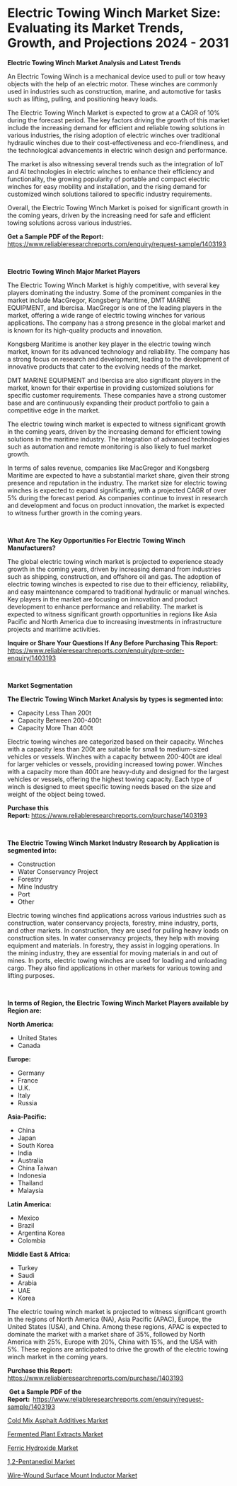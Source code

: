 <p><h1>Electric Towing Winch Market Size: Evaluating its Market Trends, Growth, and Projections 2024 - 2031</h1></p><p><strong>Electric Towing Winch Market Analysis and Latest Trends</strong></p>
<p><p>An Electric Towing Winch is a mechanical device used to pull or tow heavy objects with the help of an electric motor. These winches are commonly used in industries such as construction, marine, and automotive for tasks such as lifting, pulling, and positioning heavy loads.</p><p>The Electric Towing Winch Market is expected to grow at a CAGR of 10% during the forecast period. The key factors driving the growth of this market include the increasing demand for efficient and reliable towing solutions in various industries, the rising adoption of electric winches over traditional hydraulic winches due to their cost-effectiveness and eco-friendliness, and the technological advancements in electric winch design and performance.</p><p>The market is also witnessing several trends such as the integration of IoT and AI technologies in electric winches to enhance their efficiency and functionality, the growing popularity of portable and compact electric winches for easy mobility and installation, and the rising demand for customized winch solutions tailored to specific industry requirements.</p><p>Overall, the Electric Towing Winch Market is poised for significant growth in the coming years, driven by the increasing need for safe and efficient towing solutions across various industries.</p></p>
<p><strong>Get a Sample PDF of the Report:&nbsp;</strong> <a href="https://www.reliableresearchreports.com/enquiry/request-sample/1403193">https://www.reliableresearchreports.com/enquiry/request-sample/1403193</a></p>
<p>&nbsp;</p>
<p><strong>Electric Towing Winch Major Market Players</strong></p>
<p><p>The Electric Towing Winch Market is highly competitive, with several key players dominating the industry. Some of the prominent companies in the market include MacGregor, Kongsberg Maritime, DMT MARINE EQUIPMENT, and Ibercisa. MacGregor is one of the leading players in the market, offering a wide range of electric towing winches for various applications. The company has a strong presence in the global market and is known for its high-quality products and innovation.</p><p>Kongsberg Maritime is another key player in the electric towing winch market, known for its advanced technology and reliability. The company has a strong focus on research and development, leading to the development of innovative products that cater to the evolving needs of the market.</p><p>DMT MARINE EQUIPMENT and Ibercisa are also significant players in the market, known for their expertise in providing customized solutions for specific customer requirements. These companies have a strong customer base and are continuously expanding their product portfolio to gain a competitive edge in the market.</p><p>The electric towing winch market is expected to witness significant growth in the coming years, driven by the increasing demand for efficient towing solutions in the maritime industry. The integration of advanced technologies such as automation and remote monitoring is also likely to fuel market growth.</p><p>In terms of sales revenue, companies like MacGregor and Kongsberg Maritime are expected to have a substantial market share, given their strong presence and reputation in the industry. The market size for electric towing winches is expected to expand significantly, with a projected CAGR of over 5% during the forecast period. As companies continue to invest in research and development and focus on product innovation, the market is expected to witness further growth in the coming years.</p></p>
<p>&nbsp;</p>
<p><strong>What Are The Key Opportunities For Electric Towing Winch Manufacturers?</strong></p>
<p><p>The global electric towing winch market is projected to experience steady growth in the coming years, driven by increasing demand from industries such as shipping, construction, and offshore oil and gas. The adoption of electric towing winches is expected to rise due to their efficiency, reliability, and easy maintenance compared to traditional hydraulic or manual winches. Key players in the market are focusing on innovation and product development to enhance performance and reliability. The market is expected to witness significant growth opportunities in regions like Asia Pacific and North America due to increasing investments in infrastructure projects and maritime activities.</p></p>
<p><strong>Inquire or Share Your Questions If Any Before Purchasing This Report:</strong> <a href="https://www.reliableresearchreports.com/enquiry/pre-order-enquiry/1403193">https://www.reliableresearchreports.com/enquiry/pre-order-enquiry/1403193</a></p>
<p>&nbsp;</p>
<p><strong>Market Segmentation</strong></p>
<p><strong>The Electric Towing Winch Market Analysis by types is segmented into:</strong></p>
<p><ul><li>Capacity Less Than 200t</li><li>Capacity Between 200-400t</li><li>Capacity More Than 400t</li></ul></p>
<p><p>Electric towing winches are categorized based on their capacity. Winches with a capacity less than 200t are suitable for small to medium-sized vehicles or vessels. Winches with a capacity between 200-400t are ideal for larger vehicles or vessels, providing increased towing power. Winches with a capacity more than 400t are heavy-duty and designed for the largest vehicles or vessels, offering the highest towing capacity. Each type of winch is designed to meet specific towing needs based on the size and weight of the object being towed.</p></p>
<p><strong>Purchase this Report:&nbsp;</strong><a href="https://www.reliableresearchreports.com/purchase/1403193">https://www.reliableresearchreports.com/purchase/1403193</a></p>
<p>&nbsp;</p>
<p><strong>The Electric Towing Winch Market Industry Research by Application is segmented into:</strong></p>
<p><ul><li>Construction</li><li>Water Conservancy Project</li><li>Forestry</li><li>Mine Industry</li><li>Port</li><li>Other</li></ul></p>
<p><p>Electric towing winches find applications across various industries such as construction, water conservancy projects, forestry, mine industry, ports, and other markets. In construction, they are used for pulling heavy loads on construction sites. In water conservancy projects, they help with moving equipment and materials. In forestry, they assist in logging operations. In the mining industry, they are essential for moving materials in and out of mines. In ports, electric towing winches are used for loading and unloading cargo. They also find applications in other markets for various towing and lifting purposes.</p></p>
<p>&nbsp;</p>
<p><strong>In terms of Region, the Electric Towing Winch Market Players available by Region are:</strong></p>
<p>
    <p> <strong> North America: </strong>
        <ul>
            <li>United States</li>
            <li>Canada</li>
        </ul>
        </p> 
    <p> <strong> Europe: </strong>
        <ul>
            <li>Germany</li>
            <li>France</li>
            <li>U.K.</li>
            <li>Italy</li>
            <li>Russia</li>
        </ul>
        </p> 
    <p> <strong> Asia-Pacific: </strong>
        <ul>
            <li>China</li>
            <li>Japan</li>
            <li>South Korea</li>
            <li>India</li>
            <li>Australia</li>
            <li>China Taiwan</li>
            <li>Indonesia</li>
            <li>Thailand</li>
            <li>Malaysia</li>
        </ul>
        </p> 
    <p> <strong> Latin America: </strong>
        <ul>
            <li>Mexico</li>
            <li>Brazil</li>
            <li>Argentina Korea</li>
            <li>Colombia</li>
        </ul>
        </p> 
    <p> <strong> Middle East & Africa: </strong>
        <ul>
            <li>Turkey</li>
            <li>Saudi</li>
            <li>Arabia</li>
            <li>UAE</li>
            <li>Korea</li>
        </ul>
    </p>
    </p>
<p><p>The electric towing winch market is projected to witness significant growth in the regions of North America (NA), Asia Pacific (APAC), Europe, the United States (USA), and China. Among these regions, APAC is expected to dominate the market with a market share of 35%, followed by North America with 25%, Europe with 20%, China with 15%, and the USA with 5%. These regions are anticipated to drive the growth of the electric towing winch market in the coming years.</p></p>
<p><strong>Purchase this Report: </strong><a href="https://www.reliableresearchreports.com/purchase/1403193">https://www.reliableresearchreports.com/purchase/1403193</a></p>
<p>&nbsp;<strong>Get a Sample PDF of the Report:&nbsp;&nbsp;</strong><a href="https://www.reliableresearchreports.com/enquiry/request-sample/1403193">https://www.reliableresearchreports.com/enquiry/request-sample/1403193</a></p>
<p><strong></strong></p>
<p><p><a href="https://military-diascia-e68.notion.site/Cold-Mix-Asphalt-Additives-Market-Research-Report-Provides-Critical-Insights-that-can-help-Shape-Bus-dacf1f7c90cf4e6b8055ad2a5c0ab60a">Cold Mix Asphalt Additives Market</a></p><p><a href="https://view.publitas.com/reportprime-1/fermented-plant-extracts-market-insights-market-players-and-forecast-till-2031/">Fermented Plant Extracts Market</a></p><p><a href="https://view.publitas.com/reportprime-1/ferric-hydroxide-market-research-report-provides-critical-insights-that-can-help-shape-business-development-and-investment-strategies/">Ferric Hydroxide Market</a></p><p><a href="https://gentle-editor-9db.notion.site/1-2-Pentanediol-Market-Size-Reflecting-a-Forecast-Till-2031-Market-By-Type-By-Application-and-By-G-79204676e9b74fc79b930413ab062631">1,2-Pentanediol Market</a></p><p><a href="https://iodized-pantydraco-05c.notion.site/Wire-Wound-Surface-Mount-Inductor-Market-Analysis-and-Market-Size-Global-Industry-Overview-Market--eb39e159c1b840da88847eaf2c893a1d">Wire-Wound Surface Mount Inductor Market</a></p></p>